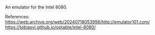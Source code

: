 An emulator for the Intel 8080.

References:
https://web.archive.org/web/20240718053956/http://emulator101.com/
https://tobiasvl.github.io/optable/intel-8080/
